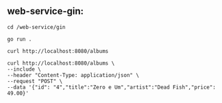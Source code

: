 ## web-service-gin:
```
cd /web-service/gin

go run .

```


```
curl http://localhost:8080/albums
```

```
curl http://localhost:8080/albums \
--include \
--header "Content-Type: application/json" \
--request "POST" \
--data '{"id": "4","title":"Zero e Um","artist":"Dead Fish","price": 49.00}'
```

